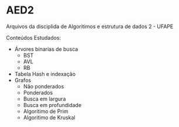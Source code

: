 # AED2
Arquivos da disciplida de Algoritimos e estrutura de dados 2 - UFAPE

Conteúdos Estudados:
<ul>
  <li>Árvores binarias de busca
    <ul>
      <li>BST</li>
      <li>AVL</li>
      <li>RB</li>
    </ul>
  </li>
  
  <li>Tabela Hash e indexação</li>
  <li>Grafos
    <ul>
      <li>Não ponderados</li>
      <li>Ponderados</li>
      <li>Busca em largura</li>
      <li>Busca em profundidade</li>
      <li>Algoritimo de Prim</li>
      <li>Algoritimo de Kruskal</li>
    </ul
  </li>
</ul>
